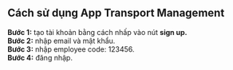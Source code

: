 ## Cách sử dụng App Transport Management
**Bước 1:** tạo tài khoản bằng cách nhấp vào nút **sign up.**  
**Bước 2:** nhập email và mật khẩu.  
**Bước 3:** nhập employee code: 123456.    
**Bước 4:** đăng nhập.  
